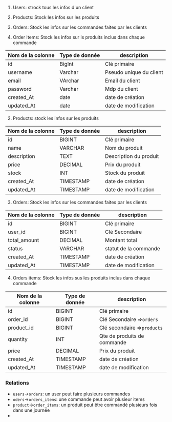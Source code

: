 1. Users: strock tous les infos d'un client

2. Products: Stock les infos sur les produits

3. Orders: Stock les infos sur les commandes faites par les clients

4. Order Items: Stock les infos sur ls produits inclus dans chaque commande

| Nom de la colonne | Type de donnée | description             |
| ----------------- | -------------- | ----------------------- |
| id                | BigInt         | Clé primaire            |
| username          | Varchar        | Pseudo unique du client |
| email             | VArchar        | Email du client         |
| password          | Varchar        | Mdp du client           |
| created_At        | date           | date de création        |
| updated_At        | date           | date de modification    |

2. Products: stock les infos sur les produits

| Nom de la colonne | Type de donnée | description            |
| ----------------- | -------------- | ---------------------- |
| id                | BIGINT         | Clé primaire           |
| name              | VARCHAR        | Nom du produit         |
| description       | TEXT           | Description du produit |
| price             | DECIMAL        | Prix du produit        |
| stock             | INT            | Stock du produit       |
| created_At        | TIMESTAMP      | date de création       |
| updated_At        | TIMESTAMP      | date de modification   |

3. Orders: Stock les infos sur les commandes faites par les clients

| Nom de la colonne | Type de donnée | description          |
| ----------------- | -------------- | -------------------- | 
| id                | BIGINT         | Clé primaire         |
| user_id           | BIGINT         | Clé Secondaire       |    
| total_amount      | DECIMAL        | Montant total        |
| status            | VARCHAR        | statut de la commande|
| created_At        | TIMESTAMP      | date de création     |
| updated_At        | TIMESTAMP      | date de modification |


4. Orders items: Stock les infos sus les produits inclus dans chaque commande

| Nom de la colonne | Type de donnée | description                  |
| ----------------- | -------------- | --------------------         | 
| id                | BIGINT         | Clé primaire                 |
| order_id          | BIGINT         | Clé Secondaire =>`orders`    |    
| product_id        | BIGINT         | Clé secondaire  =>`products` |
| quantity          | INT            | Qte de produits de commande  |
| price             | DECIMAL        | Prix du produit              |
| created_At        | TIMESTAMP      | date de création             |
| updated_At        | TIMESTAMP      | date de modification         |


### Relations
* `users`->`orders`: un user peut faire plusieurs commandes
* `oders`->`orders_items`: une commande peut avoir plusieur items
* `product`->`order_items`: un produit peut être commandé plusieurs fois dans  une journée
*